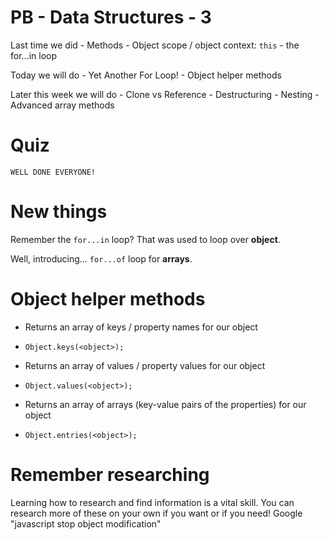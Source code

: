 # PB - Data Structures - 3

Last time we did
    - Methods
    - Object scope / object context: `this`
    - the for...in loop

Today we will do
    - Yet Another For Loop!
    - Object helper methods

Later this week we will do
    - Clone vs Reference
    - Destructuring
    - Nesting
    - Advanced array methods


# Quiz

    WELL DONE EVERYONE!

# New things

Remember the `for...in` loop? That was used to loop over **object**.

Well, introducing... `for...of` loop for **arrays**.

# Object helper methods

- Returns an array of keys / property names for our object
- `Object.keys(<object>);`

- Returns an array of values / property values for our object
- `Object.values(<object>);`

- Returns an array of arrays (key-value pairs of the properties) for our object
- `Object.entries(<object>);`


# Remember researching

Learning how to research and find information is a vital skill.
You can research more of these on your own if you want or if you need!
    Google "javascript stop object modification" 
